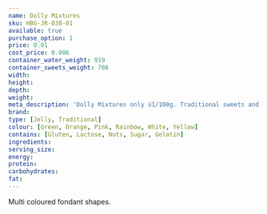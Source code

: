 ```yaml
---
name: Dolly Mixtures
sku: HBG-JR-038-01
available: true
purchase_option: 1
price: 0.01
cost_price: 0.006
container_water_weight: 919
container_sweets_weight: 708
width: 
height: 
depth: 
weight: 
meta_description: 'Dolly Mixtures only ú1/100g. Traditional sweets and more at Humbugs Confectionery Store. Specialists in satisfying your sweet tooth!'
brand: 
type: [Jelly, Traditional]
colour: [Green, Orange, Pink, Rainbow, White, Yellow]
contains: [Gluten, Lactose, Nuts, Sugar, Gelatin]
ingredients: 
serving_size: 
energy: 
protein: 
carbohydrates: 
fat: 
---
```

Multi coloured fondant shapes.
